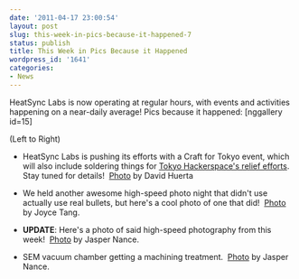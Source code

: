 ```yaml
---
date: '2011-04-17 23:00:54'
layout: post
slug: this-week-in-pics-because-it-happened-7
status: publish
title: This Week in Pics Because it Happened
wordpress_id: '1641'
categories:
- News
---
```


HeatSync Labs is now operating at regular hours, with events and activities happening on a near-daily average! Pics because it happened:
[nggallery id=15]

(Left to Right)



	
  * HeatSync Labs is pushing its efforts with a Craft for Tokyo event, which will also include soldering things for [Tokyo Hackerspace's relief efforts](http://www.tokyohackerspace.org/en/project/kimono-lantern-kit).  Stay tuned for details!  [Photo](http://pixelpipe.com/ticket/j1o0fUz5XhM/2ALTVgjl_PA/858bef4a-2bd0-4fd5-aa59-d32937060429) by David Huerta

	
  * We held another awesome high-speed photo night that didn't use actually use real bullets, but here's a cool photo of one that did!  [Photo](http://www.flickr.com/photos/thejoycelet/5441271750/in/photostream) by Joyce Tang.

	
  * **UPDATE**: Here's a photo of said high-speed photography from this week!  [Photo](http://www.flickr.com/photos/nebarnix/5631089211/in/photostream/) by Jasper Nance.

	
  * SEM vacuum chamber getting a machining treatment.  [Photo](http://www.flickr.com/photos/nebarnix/5628236270/in/photostream) by Jasper Nance.


